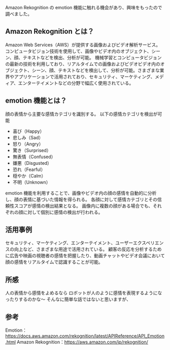 Amazon Rekognition の emotion 機能に触れる機会があり、興味をもったので調べました。

## Amazon Rekognition とは？

Amazon Web Services（AWS）が提供する画像およびビデオ解析サービス。
コンピュータビジョン技術を使用して、画像やビデオ内のオブジェクト、シーン、顔、テキストなどを検出、分析が可能。
機械学習とコンピュータビジョンの最新の技術を利用しており、リアルタイムでの画像およびビデオビデオ内のオブジェクト、シーン、顔、テキストなどを検出して、分析が可能。さまざまな業界やアプリケーションで活用されており、セキュリティ、マーケティング、メディア、エンターテイメントなどの分野で幅広く使用されている。

## emotion 機能とは？

顔の表情から主要な感情カテゴリを識別する。
以下の感情カテゴリを検出が可能

- 喜び（Happy）
- 悲しみ（Sad）
- 怒り（Angry）
- 驚き（Surprised）
- 無表情（Confused）
- 嫌悪（Disgusted）
- 恐れ（Fearful）
- 穏やか（Calm）
- 不明（Unknown）

emotion 機能を利用することで、画像やビデオ内の顔の感情を自動的に分析し、顔の表情に基づいた情報を得られる。
各顔に対して感情カテゴリとその信頼性スコアが感情の検出結果となる。
画像内に複数の顔がある場合でも、それぞれの顔に対して個別に感情の検出が行われる。

## 活用事例

セキュリティ、マーケティング、エンターテイメント、ユーザーエクスペリエンスの向上など、さまざまな用途で活用されている。
顧客の反応を分析するために広告や映画の視聴者の感情を把握したり、動画チャットやビデオ会議において顔の感情をリアルタイムで認識することが可能。

## 所感

人の表情から感情をよめるなら
ロボットが人のように感情を表現するようになったりするのかな～
そんなに簡単な話ではないと思いますが、

## 参考

Emotion：https://docs.aws.amazon.com/rekognition/latest/APIReference/API_Emotion.html
Amazon Rekognition：https://aws.amazon.com/jp/rekognition/
